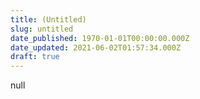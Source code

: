 ```yaml
---
title: (Untitled)
slug: untitled
date_published: 1970-01-01T00:00:00.000Z
date_updated: 2021-06-02T01:57:34.000Z
draft: true
---
```


null
